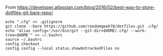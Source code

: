 From https://developer.atlassian.com/blog/2016/02/best-way-to-store-dotfiles-git-bare-repo/

```
echo ".cfg" >> .gitignore
git clone --bare https://github.com/randomgeek78/dotfiles.git .cfg/
echo "alias config='/usr/bin/git --git-dir=$HOME/.cfg/ --work-tree=$HOME'" >> ~/.bashrc
source ~/.bashrc
config checkout
config config --local status.showUntrackedFiles no
```
